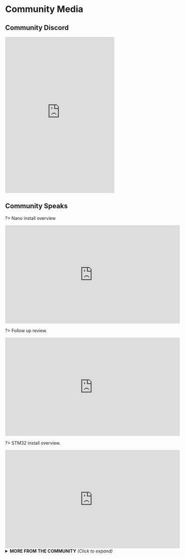 # Community Media

## Community Discord
<iframe src="https://discord.com/widget?id=890339612441063494&theme=dark" width="350" height="500" allowtransparency="true" frameborder="0" sandbox="allow-popups allow-popups-to-escape-sandbox allow-same-origin allow-scripts"></iframe>

## Community Speaks

<!-- panels:start -->
<!-- div:left-panel -->
?> Nano install overview
<iframe width="560" height="315" src="https://www.youtube.com/embed/EJFadpL9aOE" title="GAGGIUINO BUILD LOG" frameborder="0" allow="accelerometer; autoplay; clipboard-write; encrypted-media; gyroscope; picture-in-picture" allowfullscreen></iframe>

<!-- div:right-panel -->

?> Follow up review.
<iframe width="560" height="315" src="https://www.youtube.com/embed/Dm1uVyiZOOE" title="GAGGIUINO BUILD LOG" frameborder="0" allow="accelerometer; autoplay; clipboard-write; encrypted-media; gyroscope; picture-in-picture" allowfullscreen></iframe>

<!-- panels:end -->

?> STM32 install overview.
<iframe width="560" height="315" src="https://www.youtube.com/embed/5-PWW3dbh1c" title="YouTube video player" frameborder="0" allow="accelerometer; autoplay; clipboard-write; encrypted-media; gyroscope; picture-in-picture" allowfullscreen></iframe>

<details>

<summary><b>MORE FROM THE COMMUNITY</b> <i>(Click to expand)</i></summary>

<iframe width="560" height="315" src="https://www.youtube.com/embed/MxPNQRCxQZc" title="GAGGIUINO Upgrade Show" frameborder="0" allow="accelerometer; autoplay; clipboard-write; encrypted-media; gyroscope; picture-in-picture" allowfullscreen></iframe>
</details>